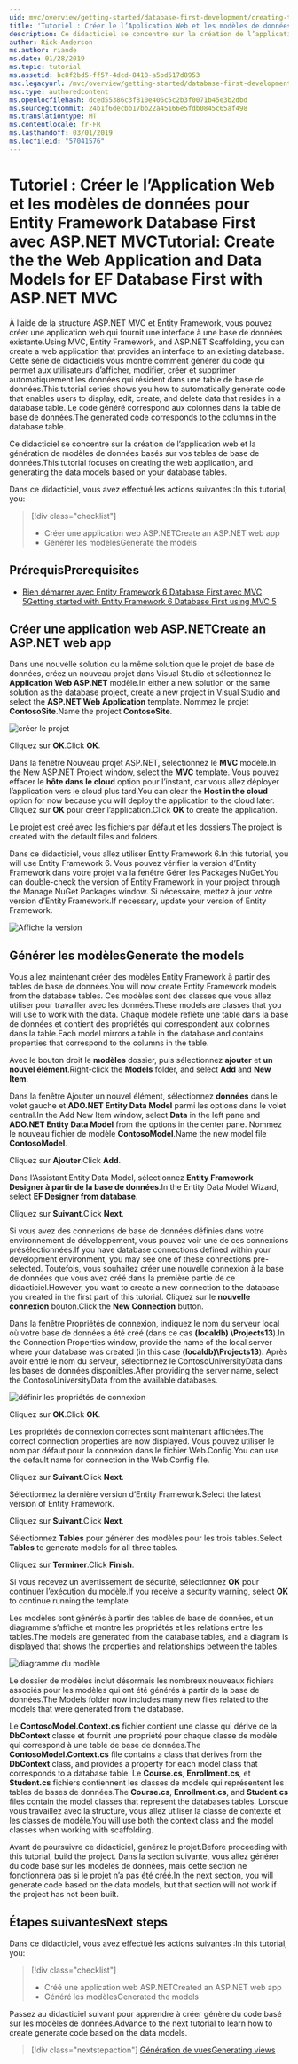 ```yaml
---
uid: mvc/overview/getting-started/database-first-development/creating-the-web-application
title: 'Tutoriel : Créer le l’Application Web et les modèles de données pour Entity Framework Database First avec ASP.NET MVC'
description: Ce didacticiel se concentre sur la création de l’application web et la génération de modèles de données basés sur vos tables de base de données.
author: Rick-Anderson
ms.author: riande
ms.date: 01/28/2019
ms.topic: tutorial
ms.assetid: bc8f2bd5-ff57-4dcd-8418-a5bd517d8953
msc.legacyurl: /mvc/overview/getting-started/database-first-development/creating-the-web-application
msc.type: authoredcontent
ms.openlocfilehash: dced55386c3f810e406c5c2b3f0071b45e3b2dbd
ms.sourcegitcommit: 24b1f6decbb17bb22a45166e5fdb0845c65af498
ms.translationtype: MT
ms.contentlocale: fr-FR
ms.lasthandoff: 03/01/2019
ms.locfileid: "57041576"
---
```

# <a name="tutorial-create-the-the-web-application-and-data-models-for-ef-database-first-with-aspnet-mvc"></a><span data-ttu-id="9a3d4-103">Tutoriel : Créer le l’Application Web et les modèles de données pour Entity Framework Database First avec ASP.NET MVC</span><span class="sxs-lookup"><span data-stu-id="9a3d4-103">Tutorial: Create the the Web Application and Data Models for EF Database First with ASP.NET MVC</span></span>

 <span data-ttu-id="9a3d4-104">À l’aide de la structure ASP.NET MVC et Entity Framework, vous pouvez créer une application web qui fournit une interface à une base de données existante.</span><span class="sxs-lookup"><span data-stu-id="9a3d4-104">Using MVC, Entity Framework, and ASP.NET Scaffolding, you can create a web application that provides an interface to an existing database.</span></span> <span data-ttu-id="9a3d4-105">Cette série de didacticiels vous montre comment générer du code qui permet aux utilisateurs d’afficher, modifier, créer et supprimer automatiquement les données qui résident dans une table de base de données.</span><span class="sxs-lookup"><span data-stu-id="9a3d4-105">This tutorial series shows you how to automatically generate code that enables users to display, edit, create, and delete data that resides in a database table.</span></span> <span data-ttu-id="9a3d4-106">Le code généré correspond aux colonnes dans la table de base de données.</span><span class="sxs-lookup"><span data-stu-id="9a3d4-106">The generated code corresponds to the columns in the database table.</span></span>

<span data-ttu-id="9a3d4-107">Ce didacticiel se concentre sur la création de l’application web et la génération de modèles de données basés sur vos tables de base de données.</span><span class="sxs-lookup"><span data-stu-id="9a3d4-107">This tutorial focuses on creating the web application, and generating the data models based on your database tables.</span></span>

<span data-ttu-id="9a3d4-108">Dans ce didacticiel, vous avez effectué les actions suivantes :</span><span class="sxs-lookup"><span data-stu-id="9a3d4-108">In this tutorial, you:</span></span>

> [!div class="checklist"]
> * <span data-ttu-id="9a3d4-109">Créer une application web ASP.NET</span><span class="sxs-lookup"><span data-stu-id="9a3d4-109">Create an ASP.NET web app</span></span>
> * <span data-ttu-id="9a3d4-110">Générer les modèles</span><span class="sxs-lookup"><span data-stu-id="9a3d4-110">Generate the models</span></span>

## <a name="prerequisites"></a><span data-ttu-id="9a3d4-111">Prérequis</span><span class="sxs-lookup"><span data-stu-id="9a3d4-111">Prerequisites</span></span>

* [<span data-ttu-id="9a3d4-112">Bien démarrer avec Entity Framework 6 Database First avec MVC 5</span><span class="sxs-lookup"><span data-stu-id="9a3d4-112">Getting started with Entity Framework 6 Database First using MVC 5</span></span>](setting-up-database.md)

## <a name="create-an-aspnet-web-app"></a><span data-ttu-id="9a3d4-113">Créer une application web ASP.NET</span><span class="sxs-lookup"><span data-stu-id="9a3d4-113">Create an ASP.NET web app</span></span>

<span data-ttu-id="9a3d4-114">Dans une nouvelle solution ou la même solution que le projet de base de données, créez un nouveau projet dans Visual Studio et sélectionnez le **Application Web ASP.NET** modèle.</span><span class="sxs-lookup"><span data-stu-id="9a3d4-114">In either a new solution or the same solution as the database project, create a new project in Visual Studio and select the **ASP.NET Web Application** template.</span></span> <span data-ttu-id="9a3d4-115">Nommez le projet **ContosoSite**.</span><span class="sxs-lookup"><span data-stu-id="9a3d4-115">Name the project **ContosoSite**.</span></span>

![créer le projet](creating-the-web-application/_static/image1.png)

<span data-ttu-id="9a3d4-117">Cliquez sur **OK**.</span><span class="sxs-lookup"><span data-stu-id="9a3d4-117">Click **OK**.</span></span>

<span data-ttu-id="9a3d4-118">Dans la fenêtre Nouveau projet ASP.NET, sélectionnez le **MVC** modèle.</span><span class="sxs-lookup"><span data-stu-id="9a3d4-118">In the New ASP.NET Project window, select the **MVC** template.</span></span> <span data-ttu-id="9a3d4-119">Vous pouvez effacer le **hôte dans le cloud** option pour l’instant, car vous allez déployer l’application vers le cloud plus tard.</span><span class="sxs-lookup"><span data-stu-id="9a3d4-119">You can clear the **Host in the cloud** option for now because you will deploy the application to the cloud later.</span></span> <span data-ttu-id="9a3d4-120">Cliquez sur **OK** pour créer l’application.</span><span class="sxs-lookup"><span data-stu-id="9a3d4-120">Click **OK** to create the application.</span></span>

<span data-ttu-id="9a3d4-121">Le projet est créé avec les fichiers par défaut et les dossiers.</span><span class="sxs-lookup"><span data-stu-id="9a3d4-121">The project is created with the default files and folders.</span></span>

<span data-ttu-id="9a3d4-122">Dans ce didacticiel, vous allez utiliser Entity Framework 6.</span><span class="sxs-lookup"><span data-stu-id="9a3d4-122">In this tutorial, you will use Entity Framework 6.</span></span> <span data-ttu-id="9a3d4-123">Vous pouvez vérifier la version d’Entity Framework dans votre projet via la fenêtre Gérer les Packages NuGet.</span><span class="sxs-lookup"><span data-stu-id="9a3d4-123">You can double-check the version of Entity Framework in your project through the Manage NuGet Packages window.</span></span> <span data-ttu-id="9a3d4-124">Si nécessaire, mettez à jour votre version d’Entity Framework.</span><span class="sxs-lookup"><span data-stu-id="9a3d4-124">If necessary, update your version of Entity Framework.</span></span>

![Affiche la version](creating-the-web-application/_static/image3.png)

## <a name="generate-the-models"></a><span data-ttu-id="9a3d4-126">Générer les modèles</span><span class="sxs-lookup"><span data-stu-id="9a3d4-126">Generate the models</span></span>

<span data-ttu-id="9a3d4-127">Vous allez maintenant créer des modèles Entity Framework à partir des tables de base de données.</span><span class="sxs-lookup"><span data-stu-id="9a3d4-127">You will now create Entity Framework models from the database tables.</span></span> <span data-ttu-id="9a3d4-128">Ces modèles sont des classes que vous allez utiliser pour travailler avec les données.</span><span class="sxs-lookup"><span data-stu-id="9a3d4-128">These models are classes that you will use to work with the data.</span></span> <span data-ttu-id="9a3d4-129">Chaque modèle reflète une table dans la base de données et contient des propriétés qui correspondent aux colonnes dans la table.</span><span class="sxs-lookup"><span data-stu-id="9a3d4-129">Each model mirrors a table in the database and contains properties that correspond to the columns in the table.</span></span>

<span data-ttu-id="9a3d4-130">Avec le bouton droit le **modèles** dossier, puis sélectionnez **ajouter** et **un nouvel élément**.</span><span class="sxs-lookup"><span data-stu-id="9a3d4-130">Right-click the **Models** folder, and select **Add** and **New Item**.</span></span>

<span data-ttu-id="9a3d4-131">Dans la fenêtre Ajouter un nouvel élément, sélectionnez **données** dans le volet gauche et **ADO.NET Entity Data Model** parmi les options dans le volet central.</span><span class="sxs-lookup"><span data-stu-id="9a3d4-131">In the Add New Item window, select **Data** in the left pane and **ADO.NET Entity Data Model** from the options in the center pane.</span></span> <span data-ttu-id="9a3d4-132">Nommez le nouveau fichier de modèle **ContosoModel**.</span><span class="sxs-lookup"><span data-stu-id="9a3d4-132">Name the new model file **ContosoModel**.</span></span>

<span data-ttu-id="9a3d4-133">Cliquez sur **Ajouter**.</span><span class="sxs-lookup"><span data-stu-id="9a3d4-133">Click **Add**.</span></span>

<span data-ttu-id="9a3d4-134">Dans l’Assistant Entity Data Model, sélectionnez **Entity Framework Designer à partir de la base de données**.</span><span class="sxs-lookup"><span data-stu-id="9a3d4-134">In the Entity Data Model Wizard, select **EF Designer from database**.</span></span>

<span data-ttu-id="9a3d4-135">Cliquez sur **Suivant**.</span><span class="sxs-lookup"><span data-stu-id="9a3d4-135">Click **Next**.</span></span>

<span data-ttu-id="9a3d4-136">Si vous avez des connexions de base de données définies dans votre environnement de développement, vous pouvez voir une de ces connexions présélectionnées.</span><span class="sxs-lookup"><span data-stu-id="9a3d4-136">If you have database connections defined within your development environment, you may see one of these connections pre-selected.</span></span> <span data-ttu-id="9a3d4-137">Toutefois, vous souhaitez créer une nouvelle connexion à la base de données que vous avez créé dans la première partie de ce didacticiel.</span><span class="sxs-lookup"><span data-stu-id="9a3d4-137">However, you want to create a new connection to the database you created in the first part of this tutorial.</span></span> <span data-ttu-id="9a3d4-138">Cliquez sur le **nouvelle connexion** bouton.</span><span class="sxs-lookup"><span data-stu-id="9a3d4-138">Click the **New Connection** button.</span></span>

<span data-ttu-id="9a3d4-139">Dans la fenêtre Propriétés de connexion, indiquez le nom du serveur local où votre base de données a été créé (dans ce cas **(localdb) \Projects13**).</span><span class="sxs-lookup"><span data-stu-id="9a3d4-139">In the Connection Properties window, provide the name of the local server where your database was created (in this case **(localdb)\Projects13**).</span></span> <span data-ttu-id="9a3d4-140">Après avoir entré le nom du serveur, sélectionnez le ContosoUniversityData dans les bases de données disponibles.</span><span class="sxs-lookup"><span data-stu-id="9a3d4-140">After providing the server name, select the ContosoUniversityData from the available databases.</span></span>

![définir les propriétés de connexion](creating-the-web-application/_static/image8.png)

<span data-ttu-id="9a3d4-142">Cliquez sur **OK**.</span><span class="sxs-lookup"><span data-stu-id="9a3d4-142">Click **OK**.</span></span>

<span data-ttu-id="9a3d4-143">Les propriétés de connexion correctes sont maintenant affichées.</span><span class="sxs-lookup"><span data-stu-id="9a3d4-143">The correct connection properties are now displayed.</span></span> <span data-ttu-id="9a3d4-144">Vous pouvez utiliser le nom par défaut pour la connexion dans le fichier Web.Config.</span><span class="sxs-lookup"><span data-stu-id="9a3d4-144">You can use the default name for connection in the Web.Config file.</span></span>

<span data-ttu-id="9a3d4-145">Cliquez sur **Suivant**.</span><span class="sxs-lookup"><span data-stu-id="9a3d4-145">Click **Next**.</span></span>

<span data-ttu-id="9a3d4-146">Sélectionnez la dernière version d’Entity Framework.</span><span class="sxs-lookup"><span data-stu-id="9a3d4-146">Select the latest version of Entity Framework.</span></span>

<span data-ttu-id="9a3d4-147">Cliquez sur **Suivant**.</span><span class="sxs-lookup"><span data-stu-id="9a3d4-147">Click **Next**.</span></span>

<span data-ttu-id="9a3d4-148">Sélectionnez **Tables** pour générer des modèles pour les trois tables.</span><span class="sxs-lookup"><span data-stu-id="9a3d4-148">Select **Tables** to generate models for all three tables.</span></span>

<span data-ttu-id="9a3d4-149">Cliquez sur **Terminer**.</span><span class="sxs-lookup"><span data-stu-id="9a3d4-149">Click **Finish**.</span></span>

<span data-ttu-id="9a3d4-150">Si vous recevez un avertissement de sécurité, sélectionnez **OK** pour continuer l’exécution du modèle.</span><span class="sxs-lookup"><span data-stu-id="9a3d4-150">If you receive a security warning, select **OK** to continue running the template.</span></span>

<span data-ttu-id="9a3d4-151">Les modèles sont générés à partir des tables de base de données, et un diagramme s’affiche et montre les propriétés et les relations entre les tables.</span><span class="sxs-lookup"><span data-stu-id="9a3d4-151">The models are generated from the database tables, and a diagram is displayed that shows the properties and relationships between the tables.</span></span>

![diagramme du modèle](creating-the-web-application/_static/image11.png)

<span data-ttu-id="9a3d4-153">Le dossier de modèles inclut désormais les nombreux nouveaux fichiers associés pour les modèles qui ont été générés à partir de la base de données.</span><span class="sxs-lookup"><span data-stu-id="9a3d4-153">The Models folder now includes many new files related to the models that were generated from the database.</span></span>

<span data-ttu-id="9a3d4-154">Le **ContosoModel.Context.cs** fichier contient une classe qui dérive de la **DbContext** classe et fournit une propriété pour chaque classe de modèle qui correspond à une table de base de données.</span><span class="sxs-lookup"><span data-stu-id="9a3d4-154">The **ContosoModel.Context.cs** file contains a class that derives from the **DbContext** class, and provides a property for each model class that corresponds to a database table.</span></span> <span data-ttu-id="9a3d4-155">Le **Course.cs**, **Enrollment.cs**, et **Student.cs** fichiers contiennent les classes de modèle qui représentent les tables de bases de données.</span><span class="sxs-lookup"><span data-stu-id="9a3d4-155">The **Course.cs**, **Enrollment.cs**, and **Student.cs** files contain the model classes that represent the databases tables.</span></span> <span data-ttu-id="9a3d4-156">Lorsque vous travaillez avec la structure, vous allez utiliser la classe de contexte et les classes de modèle.</span><span class="sxs-lookup"><span data-stu-id="9a3d4-156">You will use both the context class and the model classes when working with scaffolding.</span></span>

<span data-ttu-id="9a3d4-157">Avant de poursuivre ce didacticiel, générez le projet.</span><span class="sxs-lookup"><span data-stu-id="9a3d4-157">Before proceeding with this tutorial, build the project.</span></span> <span data-ttu-id="9a3d4-158">Dans la section suivante, vous allez générer du code basé sur les modèles de données, mais cette section ne fonctionnera pas si le projet n’a pas été créé.</span><span class="sxs-lookup"><span data-stu-id="9a3d4-158">In the next section, you will generate code based on the data models, but that section will not work if the project has not been built.</span></span>

## <a name="next-steps"></a><span data-ttu-id="9a3d4-159">Étapes suivantes</span><span class="sxs-lookup"><span data-stu-id="9a3d4-159">Next steps</span></span>

<span data-ttu-id="9a3d4-160">Dans ce didacticiel, vous avez effectué les actions suivantes :</span><span class="sxs-lookup"><span data-stu-id="9a3d4-160">In this tutorial, you:</span></span>

> [!div class="checklist"]
> * <span data-ttu-id="9a3d4-161">Créé une application web ASP.NET</span><span class="sxs-lookup"><span data-stu-id="9a3d4-161">Created an ASP.NET web app</span></span>
> * <span data-ttu-id="9a3d4-162">Généré les modèles</span><span class="sxs-lookup"><span data-stu-id="9a3d4-162">Generated the models</span></span>

<span data-ttu-id="9a3d4-163">Passez au didacticiel suivant pour apprendre à créer génère du code basé sur les modèles de données.</span><span class="sxs-lookup"><span data-stu-id="9a3d4-163">Advance to the next tutorial to learn how to create generate code based on the data models.</span></span>
> [!div class="nextstepaction"]
> [<span data-ttu-id="9a3d4-164">Génération de vues</span><span class="sxs-lookup"><span data-stu-id="9a3d4-164">Generating views</span></span>](generating-views.md)